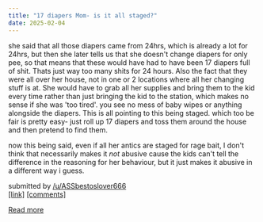 ```yaml
---
title: "17 diapers Mom- is it all staged?"
date: 2025-02-04
---
```

<!-- SC_OFF --><div class="md"><p>she said that all those diapers came from 24hrs, which is already a lot for 24hrs, but then she later tells us that she doesn't change diapers for only pee, so that means that these would have had to have been 17 diapers full of shit. Thats just way too many shits for 24 hours. Also the fact that they were all over her house, not in one or 2 locations where all her changing stuff is at. She would have to grab all her supplies and bring them to the kid every time rather than just bringing the kid to the station, which makes no sense if she was 'too tired'. you see no mess of baby wipes or anything alongside the diapers. This is all pointing to this being staged. which too be fair is pretty easy- just roll up 17 diapers and toss them around the house and then pretend to find them.</p> <p>now this being said, even if all her antics are staged for rage bait, I don't think that necessarily makes it <em>not</em> abusive cause the kids can't tell the difference in the reasoning for her behaviour, but it just makes it abusive in a different way i guess.</p> </div><!-- SC_ON --> &#32; submitted by &#32; <a href="https://www.reddit.com/user/ASSbestoslover666"> /u/ASSbestoslover666 </a> <br /> <span><a href="https://www.reddit.com/r/internetdrama/comments/1hf9kn1/17_diapers_mom_is_it_all_staged/">[link]</a></span> &#32; <span><a href="https://www.reddit.com/r/internetdrama/comments/1hf9kn1/17_diapers_mom_is_it_all_staged/">[comments]</a></span>
[Read more](https://www.reddit.com/r/internetdrama/comments/1hf9kn1/17_diapers_mom_is_it_all_staged/)
